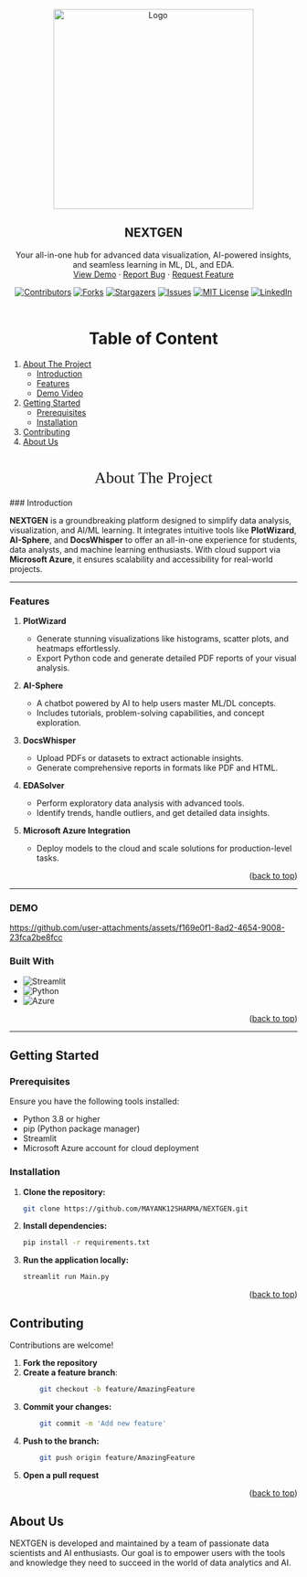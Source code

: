 <!DOCTYPE html>
<html>
<head>
</head>
<body>
    <a id="readme-top"></a>
    


<br/>
<div align="center">
  <a href="https://github.com/MAYANK12SHARMA/NEXTGEN">
    <img src="https://github.com/user-attachments/assets/7332fd39-16ed-4fde-8c60-515719a3d554" alt="Logo" width="350" height="350">
  </a>
  <h2 align="center">NEXTGEN</h2>

  <p align="center">
    Your all-in-one hub for advanced data visualization, AI-powered insights, and seamless learning in ML, DL, and EDA.
    <br />
    <a href="https://github.com/MAYANK12SHARMA/NEXTGEN">View Demo</a>
    ·
    <a href="https://github.com/MAYANK12SHARMA/NEXTGEN/issues">Report Bug</a>
    ·
    <a href="https://github.com/MAYANK12SHARMA/NEXTGEN/issues">Request Feature</a>
  </p>

[![Contributors](https://img.shields.io/github/contributors/MAYANK12SHARMA/NEXTGEN.svg)](https://github.com/MAYANK12SHARMA/NEXTGEN/graphs/contributors)
[![Forks](https://img.shields.io/github/forks/MAYANK12SHARMA/NEXTGEN.svg)](https://github.com/MAYANK12SHARMA/NEXTGEN/network/members)
[![Stargazers](https://img.shields.io/github/stars/MAYANK12SHARMA/NEXTGEN.svg)](https://github.com/MAYANK12SHARMA/NEXTGEN/stargazers)
[![Issues](https://img.shields.io/github/issues/MAYANK12SHARMA/NEXTGEN.svg)](https://github.com/MAYANK12SHARMA/NEXTGEN/issues)
[![MIT License](https://img.shields.io/github/license/MAYANK12SHARMA/NEXTGEN.svg)](https://github.com/MAYANK12SHARMA/NEXTGEN/blob/main/LICENSE.txt)
[![LinkedIn](https://img.shields.io/badge/-LinkedIn-blue.svg?style=flat&logo=linkedin&logoColor=white)](https://www.linkedin.com/in/mayanksharmams/)
</div>

<div style="border-bottom: 3px solid #fff;"></div>

<h1 style="text-align: center;">Table of Content</h1>

<ol>
<li>
    <a href="#about-the-project">About The Project</a>
    <ul>
      <li><a href="#Introduction">Introduction</a></li>
      <li><a href="#Features">Features</a></li>
      <li><a href="#Demo">Demo Video</a></li>
    </ul>
</li>
<li>
    <a href="#getting-started">Getting Started</a>
    <ul>
    <li><a href="#prerequisites">Prerequisites</a></li>
    <li><a href="#installation">Installation</a></li>
    </ul>
</li>
<li><a href="#contributing">Contributing</a></li>
<li><a href="#about-us">About Us</a></li>
    
</ol>

<h1 style="text-align: center;font-family: Algerian;font-weight:300;">About The Project</h1>
### Introduction  

**NEXTGEN** is a groundbreaking platform designed to simplify data analysis, visualization, and AI/ML learning. It integrates intuitive tools like **PlotWizard**, **AI-Sphere**, and **DocsWhisper** to offer an all-in-one experience for students, data analysts, and machine learning enthusiasts. With cloud support via **Microsoft Azure**, it ensures scalability and accessibility for real-world projects.

---

### Features  

1. **PlotWizard**  
   - Generate stunning visualizations like histograms, scatter plots, and heatmaps effortlessly.
   - Export Python code and generate detailed PDF reports of your visual analysis.

2. **AI-Sphere**  
   - A chatbot powered by AI to help users master ML/DL concepts.
   - Includes tutorials, problem-solving capabilities, and concept exploration.

3. **DocsWhisper**  
   - Upload PDFs or datasets to extract actionable insights.
   - Generate comprehensive reports in formats like PDF and HTML.

4. **EDASolver**  
   - Perform exploratory data analysis with advanced tools.
   - Identify trends, handle outliers, and get detailed data insights.

5. **Microsoft Azure Integration**  
   - Deploy models to the cloud and scale solutions for production-level tasks.

<p align="right">(<a href="#readme-top">back to top</a>)</p>

---

### DEMO 

https://github.com/user-attachments/assets/f169e0f1-8ad2-4654-9008-23fca2be8fcc


### Built With  

- ![Streamlit](https://img.shields.io/badge/Streamlit-%23FF4B4B.svg?style=for-the-badge&logo=streamlit&logoColor=white)
- ![Python](https://img.shields.io/badge/Python-%233776AB.svg?style=for-the-badge&logo=python&logoColor=white)
- ![Azure](https://img.shields.io/badge/Azure-%230089D6.svg?style=for-the-badge&logo=microsoft-azure&logoColor=white)


<p align="right">(<a href="#readme-top">back to top</a>)</p>

---

## Getting Started  

### Prerequisites  

Ensure you have the following tools installed:  
- Python 3.8 or higher  
- pip (Python package manager)  
- Streamlit  
- Microsoft Azure account for cloud deployment  

### Installation  

1. **Clone the repository:**
   ```sh
   git clone https://github.com/MAYANK12SHARMA/NEXTGEN.git
   ```
2. **Install dependencies:**

   ```sh
   pip install -r requirements.txt
   ```
3. **Run the application locally:**

    ```sh
    streamlit run Main.py
    ```

<p align="right">(<a href="#readme-top">back to top</a>)</p>


## Contributing

Contributions are welcome!

1. **Fork the repository**  
2. **Create a feature branch**:  
   ```sh
       git checkout -b feature/AmazingFeature
   ```
3. **Commit your changes:**
   ```sh
       git commit -m 'Add new feature'
   ```
4. **Push to the branch:**
   ```sh
       git push origin feature/AmazingFeature
   ```
5. **Open a pull request**
   
<p align="right">(<a href="#readme-top">back to top</a>)</p>

## About Us

NEXTGEN is developed and maintained by a team of passionate data scientists and AI enthusiasts. Our goal is to empower users with the tools and knowledge they need to succeed in the world of data analytics and AI.
